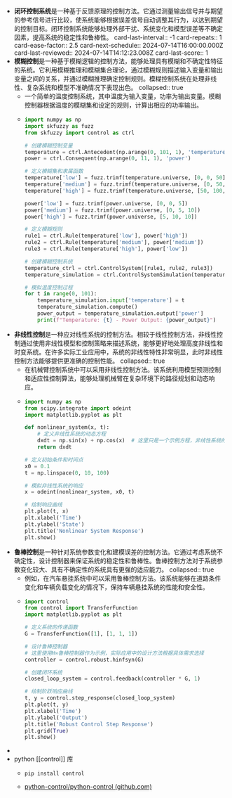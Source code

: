 - **闭环控制系统**是一种基于反馈原理的控制方法。它通过测量输出信号并与期望的参考信号进行比较，使系统能够根据误差信号自动调整其行为，以达到期望的控制目标。闭环控制系统能够处理外部干扰、系统变化和模型误差等不确定因素，提高系统的稳定性和鲁棒性。
  card-last-interval:: -1
  card-repeats:: 1
  card-ease-factor:: 2.5
  card-next-schedule:: 2024-07-14T16:00:00.000Z
  card-last-reviewed:: 2024-07-14T14:12:23.008Z
  card-last-score:: 1
- **模糊控制**是一种基于模糊逻辑的控制方法，能够处理具有模糊和不确定性特征的系统。它利用模糊推理和模糊集合理论，通过模糊规则描述输入变量和输出变量之间的关系，并通过模糊推理确定控制规则。模糊控制系统在处理非线性、复杂系统和模型不准确情况下表现出色。
  collapsed:: true
	- 一个简单的温度控制系统，其中温度为输入变量，功率为输出变量。模糊控制器根据温度的模糊集和设定的规则，计算出相应的功率输出。
	- ```python
	  import numpy as np
	  import skfuzzy as fuzz
	  from skfuzzy import control as ctrl
	  
	  # 创建模糊控制变量
	  temperature = ctrl.Antecedent(np.arange(0, 101, 1), 'temperature')
	  power = ctrl.Consequent(np.arange(0, 11, 1), 'power')
	  
	  # 定义模糊集和隶属函数
	  temperature['low'] = fuzz.trimf(temperature.universe, [0, 0, 50])
	  temperature['medium'] = fuzz.trimf(temperature.universe, [0, 50, 100])
	  temperature['high'] = fuzz.trimf(temperature.universe, [50, 100, 100])
	  
	  power['low'] = fuzz.trimf(power.universe, [0, 0, 5])
	  power['medium'] = fuzz.trimf(power.universe, [0, 5, 10])
	  power['high'] = fuzz.trimf(power.universe, [5, 10, 10])
	  
	  # 定义模糊规则
	  rule1 = ctrl.Rule(temperature['low'], power['high'])
	  rule2 = ctrl.Rule(temperature['medium'], power['medium'])
	  rule3 = ctrl.Rule(temperature['high'], power['low'])
	  
	  # 创建模糊控制系统
	  temperature_ctrl = ctrl.ControlSystem([rule1, rule2, rule3])
	  temperature_simulation = ctrl.ControlSystemSimulation(temperature_ctrl)
	  
	  # 模拟温度控制过程
	  for t in range(0, 101):
	      temperature_simulation.input['temperature'] = t
	      temperature_simulation.compute()
	      power_output = temperature_simulation.output['power']
	      print(f"Temperature: {t} - Power Output: {power_output}")
	  ```
- **非线性控制**是一种应对线性系统的控制方法。相较于线性控制方法，非线性控制通过使用非线性模型和控制策略来描述系统，能够更好地处理高度非线性和时变系统。在许多实际工业应用中，系统的非线性特性非常明显，此时非线性控制方法能够提供更准确的控制性能。
  collapsed:: true
	- 在机械臂控制系统中可以采用非线性控制方法。该系统利用模型预测控制和适应性控制算法，能够处理机械臂在复杂环境下的路径规划和动态响应。
	- ```python
	  import numpy as np
	  from scipy.integrate import odeint
	  import matplotlib.pyplot as plt
	  
	  def nonlinear_system(x, t):
	      # 定义非线性系统的动态方程
	      dxdt = np.sin(x) + np.cos(x)  # 这里只是一个示例方程，非线性系统的具体方程根据应用场景而定
	      return dxdt
	  
	  # 定义初始条件和时间点
	  x0 = 0.1
	  t = np.linspace(0, 10, 100)
	  
	  # 模拟非线性系统的响应
	  x = odeint(nonlinear_system, x0, t)
	  
	  # 绘制响应曲线
	  plt.plot(t, x)
	  plt.xlabel('Time')
	  plt.ylabel('State')
	  plt.title('Nonlinear System Response')
	  plt.show()
	  ```
- **鲁棒控制**是一种针对系统参数变化和建模误差的控制方法。它通过考虑系统不确定性，设计控制器来保证系统的稳定性和鲁棒性。鲁棒控制方法对于系统参数变化较大、具有不确定性的系统具有更强的适应能力。
  collapsed:: true
	- 例如，在汽车悬挂系统中可以采用鲁棒控制方法。该系统能够在道路条件变化和车辆负载变化的情况下，保持车辆悬挂系统的性能和安全性。
	- ```python
	  import control
	  from control import TransferFunction
	  import matplotlib.pyplot as plt
	  
	  # 定义系统的传递函数
	  G = TransferFunction([1], [1, 1, 1])
	  
	  # 设计鲁棒控制器
	  # 这里使用H∞鲁棒控制器作为示例，实际应用中的设计方法根据具体需求选择
	  controller = control.robust.hinfsyn(G)
	  
	  # 创建闭环系统
	  closed_loop_system = control.feedback(controller * G, 1)
	  
	  # 绘制阶跃响应曲线
	  t, y = control.step_response(closed_loop_system)
	  plt.plot(t, y)
	  plt.xlabel('Time')
	  plt.ylabel('Output')
	  plt.title('Robust Control Step Response')
	  plt.grid(True)
	  plt.show()
	  ```
-
- python [[control]] 库
	- ```
	  pip install control
	  ```
	- [python-control/python-control (github.com)](https://github.com/python-control/python-control)